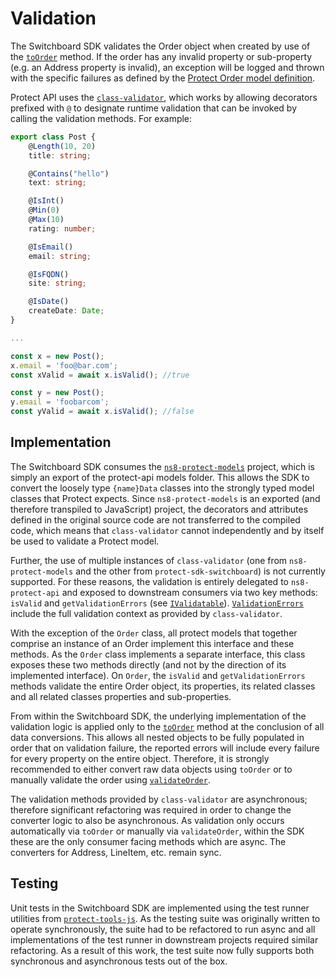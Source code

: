# Validation

The Switchboard SDK validates the Order object when created by use of the [`toOrder`](../src/order/toOrder.ts#L90) method. If the order has any invalid property or sub-property (e.g. an Address property is invalid), an exception will be logged and thrown with the specific failures as defined by the [Protect Order model definition](https://github.com/ns8inc/ns8-protect-api/blob/master/src/core/data/model/order/Order.ts#L206).

Protect API uses the [`class-validator`](https://github.com/typestack/class-validator#readme), which works by allowing decorators prefixed with `@` to designate runtime validation that can be invoked by calling the validation methods. For example:

```ts
export class Post {
    @Length(10, 20)
    title: string;

    @Contains("hello")
    text: string;

    @IsInt()
    @Min(0)
    @Max(10)
    rating: number;

    @IsEmail()
    email: string;

    @IsFQDN()
    site: string;

    @IsDate()
    createDate: Date;
}

...

const x = new Post();
x.email = 'foo@bar.com';
const xValid = await x.isValid(); //true

const y = new Post();
y.email = 'foobarcom';
const yValid = await x.isValid(); //false
```

## Implementation

The Switchboard SDK consumes the [`ns8-protect-models`](https://github.com/ns8inc/ns8-protect-models) project, which is simply an export of the protect-api models folder. This allows the SDK to convert the loosely type `{name}Data` classes into the strongly typed model classes that Protect expects. Since `ns8-protect-models` is an exported (and therefore transpiled to JavaScript) project, the decorators and attributes defined in the original source code are not transferred to the compiled code, which means that `class-validator` cannot independently and by itself be used to validate a Protect model.

Further, the use of multiple instances of `class-validator` (one from `ns8-protect-models` and the other from `protect-sdk-switchboard`) is not currently supported. For these reasons, the validation is entirely delegated to `ns8-protect-api` and exposed to downstream consumers via two key methods: `isValid` and `getValidationErrors` (see [`IValidatable`](https://github.com/ns8inc/ns8-protect-api/blob/master/src/core/data/model/interface/IValidatable.ts)). [`ValidationErrors`](https://github.com/typestack/class-validator/blob/master/src/validation/ValidationError.ts) include the full validation context as provided by `class-validator`.

With the exception of the `Order` class, all protect models that together comprise an instance of an Order implement this interface and these methods. As the `Order` class implements a separate interface, this class exposes these two methods directly (and not by the direction of its implemented interface). On `Order`, the `isValid` and `getValidationErrors` methods validate the entire Order object, its properties, its related classes and all related classes properties and sub-properties.

From within the Switchboard SDK, the underlying implementation of the validation logic is applied only to the [`toOrder`](../src/order/toOrder.ts#L158) method at the conclusion of all data conversions. This allows all nested objects to be fully populated in order that on validation failure, the reported errors will include every failure for every property on the entire object. Therefore, it is strongly recommended to either convert raw data objects using `toOrder` or to manually validate the order using [`validateOrder`](../src/order/toOrder.ts#L166).

The validation methods provided by `class-validator` are asynchronous; therefore significant refactoring was required in order to change the converter logic to also be asynchronous. As validation only occurs automatically via `toOrder` or manually via `validateOrder`, within the SDK these are the only consumer facing methods which are async. The converters for Address, LineItem, etc. remain sync.

## Testing

Unit tests in the Switchboard SDK are implemented using the test runner utilities from [`protect-tools-js`](https://github.com/ns8inc/protect-tools-js/blob/master/src/testRunner/testSdk.ts#L117). As the testing suite was originally written to operate synchronously, the suite had to be refactored to run async and all implementations of the test runner in downstream projects required similar refactoring. As a result of this work, the test suite now fully supports both synchronous and asynchronous tests out of the box.